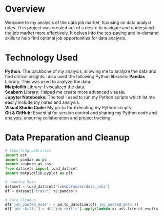 # Overview
Welcome to my analysis of the data job market, focusing on data analyst roles. This project was created out of a desire to navigate and understand the job market more effectively. It delves into the top-paying and in-demand skills to help find optimal job opportunities for data analysts.

# Technology Used
 **Python**: The backbone of my analysis, allowing me to analyze the data and find critical insights.I also used the following Python libraries:
        **Pandas** Library: This was used to analyze the data.  
        **Matplotlib** Library: I visualized the data.  
        **Seaborn** Library: Helped me create more advanced visuals.  
    **Jupyter Notebooks:** The tool I used to run my Python scripts which let me easily include my notes and analysis.  
    **Visual Studio Code:** My go-to for executing my Python scripts.  
    **Git & GitHub:** Essential for version control and sharing my Python code and analysis, ensuring collaboration and project tracking.
 
# Data Preparation and Cleanup
```python
# Importing Libraries
import ast
import pandas as pd
import seaborn as sns
from datasets import load_dataset
import matplotlib.pyplot as plt  

# Loading Data
dataset = load_dataset('lukebarousse/data_jobs')
df = dataset['train'].to_pandas()

# Data Cleanup
df['job_posted_date'] = pd.to_datetime(df['job_posted_date'])
df['job_skills'] = df['job_skills'].apply(lambda x: ast.literal_eval(x) if pd.notna(x)
